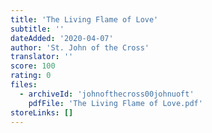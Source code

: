 ```yaml
---
title: 'The Living Flame of Love'
subtitle: ''
dateAdded: '2020-04-07'
author: 'St. John of the Cross'
translator: ''
score: 100
rating: 0
files:
  - archiveId: 'johnofthecross00johnuoft'
    pdfFile: 'The Living Flame of Love.pdf'
storeLinks: []
---
```



